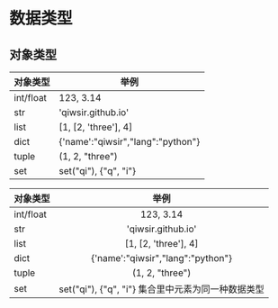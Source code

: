 # 数据类型
## 对象类型 
对象类型|举例
---|---
int/float| 123,	3.14
str|'qiwsir.github.io'
list|[1,	[2,	'three'],	4]
dict|{'name':"qiwsir","lang":"python"}
tuple|(1,	2,	"three")
set|set("qi"),	{"q",	"i"}

|对象类型|举例|
:---|:---:
int/float| 123,	3.14
str|'qiwsir.github.io'
list|[1,	[2,	'three'],	4]
dict|{'name':"qiwsir","lang":"python"}
tuple|(1,	2,	"three")
set|set("qi"),	{"q",	"i"}  集合里中元素为同一种数据类型
